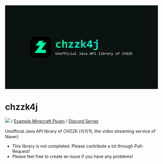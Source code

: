 ![](image/banner.png)
# chzzk4j

![](https://img.shields.io/maven-central/v/io.github.R2turnTrue/chzzk4j) /
[Example Minecraft Plugin](https://github.com/R2turnTrue/chzzk4j_demo) /
[Discord Server](https://discord.gg/gtJ265XZWn)

Unofficial Java API library of CHZZK (치지직, the video streaming service of Naver)

* This library is not completed. Please contribute a lot through Pull-Request!
* Please feel free to create an issue if you have any problems!